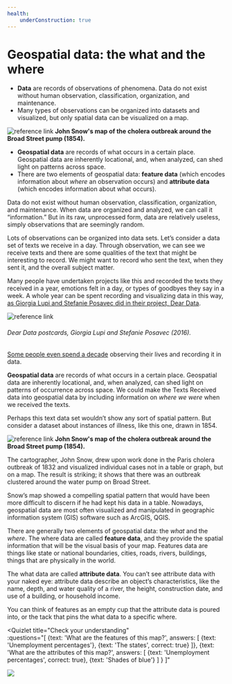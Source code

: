 ```yaml
---
health:
    underConstruction: true
---
```


# Geospatial data: the what and the where

* **Data** are records of observations of phenomena. Data do not exist without human observation, classification, organization, and maintenance. 
* Many types of observations can be organized into datasets and visualized, but only spatial data can be visualized on a map.

![reference link](https://upload.wikimedia.org/wikipedia/commons/thumb/2/27/Snow-cholera-map-1.jpg/1200px-Snow-cholera-map-1.jpg)
**John Snow's map of the cholera outbreak around the Broad Street pump (1854).** 

* **Geospatial data** are records of what occurs in a certain place. Geospatial data are inherently locational, and, when analyzed, can shed light on patterns across space.
* There are two elements of geospatial data: **feature data** (which encodes information about *where* an observation occurs) and **attribute data** (which encodes information about what occurs). 

<Hideable title = "More reading on your own time">

Data do not exist without human observation, classification, organization, and maintenance. When data are organized and analyzed, we can call it “information.” But in its raw, unprocessed form, data are relatively useless, simply observations that are seemingly random. 

Lots of observations can be organized into data sets. Let’s consider a data set of texts we receive in a day. Through observation, we can see we receive texts and there are some qualities of the text that might be interesting to record. We might want to record who sent the text, when they sent it, and the overall subject matter. 

Many people have undertaken projects like this and recorded the texts they received in a year, emotions felt in a day, or types of goodbyes they say in a week. A whole year can be spent recording and visualizing data in this way, [as Giorgia Lupi and Stefanie Posavec did in their project, Dear Data](http://www.dear-data.com/theproject). 

![reference link](https://images.squarespace-cdn.com/content/v1/54eec73ee4b0ae0904da0e94/1469543541721-UB2SLPATTAHHT23DXU3K/ke17ZwdGBToddI8pDm48kAYCpg1VIiwn4rHNOpB5c4B7gQa3H78H3Y0txjaiv_0fDoOvxcdMmMKkDsyUqMSsMWxHk725yiiHCCLfrh8O1z5QPOohDIaIeljMHgDF5CVlOqpeNLcJ80NK65_fV7S1UVjdAUSUmuEOi_N_6GrwUPyU5pNi1K8-4PrHaCC_jPqmRwI9WTNiCkeSufsKtaOj1w/image-asset.jpeg?format=1500w) 
###### Dear Data postcards, Giorgia Lupi and Stefanie Posavec (2016). 

[Some people even spend a decade](https://www.wired.com/2015/10/nicholas-felton-obsessively-recorded-his-private-data-for-10-years/) observing their lives and recording it in data. 

**Geospatial data** are records of what occurs in a certain place. Geospatial data are inherently locational, and, when analyzed, can shed light on patterns of occurrence across space. We could make the Texts Received data into geospatial data by including information on *where we were* when we received the texts. 

Perhaps this text data set wouldn’t show any sort of spatial pattern. But consider a dataset about instances of illness, like this one, drawn in 1854. 

![reference link](https://upload.wikimedia.org/wikipedia/commons/thumb/2/27/Snow-cholera-map-1.jpg/1200px-Snow-cholera-map-1.jpg)
**John Snow's map of the cholera outbreak around the Broad Street pump (1854).** 

The cartographer, John Snow, drew upon work done in the Paris cholera outbreak of 1832 and visualized individual cases not in a table or graph, but on a map. The result is striking; it shows that there was an outbreak clustered around the water pump on Broad Street. 

Snow’s map showed a compelling spatial pattern that would have been more difficult to discern if he had kept his data in a table. Nowadays, geospatial data are most often visualized and manipulated in geographic information system (GIS) software such as ArcGIS, QGIS. 

There are generally two elements of geospatial data: the *what* and the *where*. The where data are called **feature data**, and they provide the spatial information that will be the visual basis of your map. Features data are things like state or national boundaries, cities, roads, rivers, buildings, things that are physically in the world. 

The what data are called **attribute data**. You can’t see attribute data with your naked eye: attribute data describe an object’s characteristics, like the name, depth, and water quality of a river, the height, construction date, and use of a building, or household income. 

You can think of features as an empty cup that the attribute data is poured into, or the tack that pins the what data to a specific where. 

</Hideable>

<Quizlet 
    title="Check your understanding"    
    :questions="[
        {text: 'What are the features of this map?',
        answers: [
            {text: 'Unemployment percentages'},
            {text: 'The states', correct: true}
        ]},
        {text: 'What are the attributes of this map?',
        answers: [
            {text: 'Unemployment percentages', correct: true},
            {text: 'Shades of blue'}
        ]
        }
    ]"
>

![](https://i.imgur.com/BP8YjPZ.jpg)

</Quizlet>